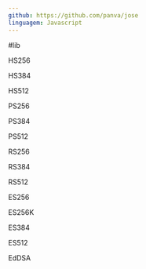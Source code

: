 ```yaml
---
github: https://github.com/panva/jose
linguagem: Javascript
---
```

#lib 

HS256

HS384

HS512

PS256

PS384

PS512

RS256

RS384

RS512

ES256

ES256K

ES384

ES512

EdDSA